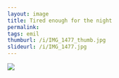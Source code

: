 ```yaml
---
layout: image
title: Tired enough for the night
permalink: 
tags: emil
thumburl: /i/IMG_1477_thumb.jpg
slideurl: /i/IMG_1477.jpg 
---
```

![]({{site.url}}/i/IMG_1477.jpg)
